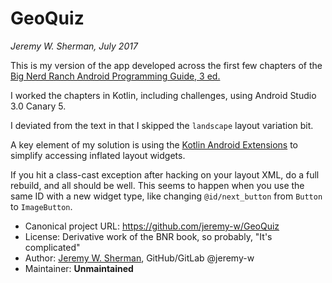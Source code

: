 # GeoQuiz
*Jeremy W. Sherman, July 2017*

This is my version of the app developed across the first few chapters of the
[Big Nerd Ranch Android Programming Guide, 3 ed.](https://www.bignerdranch.com/books/android-programming/)

I worked the chapters in Kotlin, including challenges,
using Android Studio 3.0 Canary 5.

I deviated from the text in that I skipped the `landscape` layout variation
bit.

A key element of my solution is using the
[Kotlin Android Extensions](https://kotlinlang.org/docs/tutorials/android-plugin.html)
to simplify accessing inflated layout widgets.

If you hit a class-cast exception after hacking on your layout XML,
do a full rebuild, and all should be well. This seems to happen when you use
the same ID with a new widget type, like changing `@id/next_button` from
`Button` to `ImageButton`.

- Canonical project URL: https://github.com/jeremy-w/GeoQuiz
- License: Derivative work of the BNR book, so probably, "It's complicated"
- Author: [Jeremy W. Sherman](https://jeremywsherman.com), GitHub/GitLab @jeremy-w
- Maintainer: **Unmaintained**
